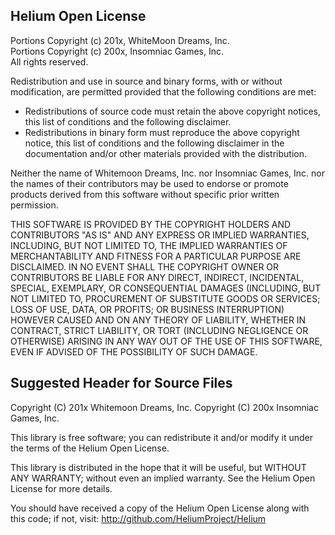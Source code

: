 Helium Open License
-------------------

Portions Copyright (c) 201x, WhiteMoon Dreams, Inc.  
Portions Copyright (c) 200x, Insomniac Games, Inc.  
All rights reserved.

Redistribution and use in source and binary forms, with or without modification, are permitted provided that the following conditions are met:
 * Redistributions of source code must retain the above copyright notices, this list of conditions and the following disclaimer.
 * Redistributions in binary form must reproduce the above copyright notice, this list of conditions and the following disclaimer in the documentation and/or other materials provided with the distribution.

Neither the name of Whitemoon Dreams, Inc. nor Insomniac Games, Inc. nor the names of their contributors may be used to endorse or promote products derived from this software without specific prior written permission.

THIS SOFTWARE IS PROVIDED BY THE COPYRIGHT HOLDERS AND CONTRIBUTORS "AS IS" AND ANY EXPRESS OR IMPLIED WARRANTIES, INCLUDING, BUT NOT LIMITED TO, THE IMPLIED WARRANTIES OF MERCHANTABILITY AND FITNESS FOR A PARTICULAR PURPOSE ARE DISCLAIMED. IN NO EVENT SHALL THE COPYRIGHT OWNER OR CONTRIBUTORS BE LIABLE FOR ANY DIRECT, INDIRECT, INCIDENTAL, SPECIAL, EXEMPLARY, OR CONSEQUENTIAL DAMAGES (INCLUDING, BUT NOT LIMITED TO, PROCUREMENT OF SUBSTITUTE GOODS OR SERVICES; LOSS OF USE, DATA, OR PROFITS; OR BUSINESS INTERRUPTION) HOWEVER CAUSED AND ON ANY THEORY OF LIABILITY, WHETHER IN CONTRACT, STRICT LIABILITY, OR TORT (INCLUDING NEGLIGENCE OR OTHERWISE) ARISING IN ANY WAY OUT OF THE USE OF THIS SOFTWARE, EVEN IF ADVISED OF THE POSSIBILITY OF SUCH DAMAGE.

Suggested Header for Source Files
---------------------------------

<Library name>
<Brief library description>
Copyright (C) 201x Whitemoon Dreams, Inc.
Copyright (C) 200x Insomniac Games, Inc.

This library is free software; you can redistribute it and/or modify it under the terms of the Helium Open License.

This library is distributed in the hope that it will be useful, but WITHOUT ANY WARRANTY; without even an implied warranty. See the Helium Open License for more details.

You should have received a copy of the Helium Open License along with this code; if not, visit: http://github.com/HeliumProject/Helium
